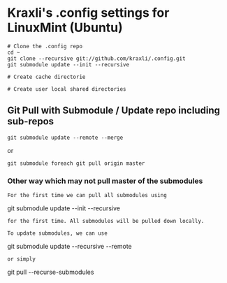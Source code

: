 # Kraxli's .config settings for LinuxMint (Ubuntu)


```
# Clone the .config repo
cd ~
git clone --recursive git://github.com/kraxli/.config.git
git submodule update --init --recursive

# Create cache directorie

# Create user local shared directories

```

## Git Pull with Submodule / Update repo including sub-repos
```
git submodule update --remote --merge
```
or
```
git submodule foreach git pull origin master
```

### Other way which may not pull master of the submodules
```
For the first time we can pull all submodules using
```
git submodule update --init --recursive
```
for the first time. All submodules will be pulled down locally.

To update submodules, we can use
```
git submodule update --recursive --remote
```
or simply
```
git pull --recurse-submodules
```

